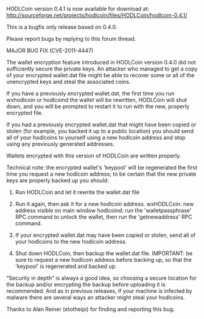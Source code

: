 HODLCoin version 0.4.1 is now available for download at:
http://sourceforge.net/projects/hodlcoin/files/HODLCoin/hodlcoin-0.4.1/

This is a bugfix only release based on 0.4.0.

Please report bugs by replying to this forum thread.

MAJOR BUG FIX  (CVE-2011-4447)

The wallet encryption feature introduced in HODLCoin version 0.4.0 did not sufficiently secure the private keys. An attacker who
managed to get a copy of your encrypted wallet.dat file might be able to recover some or all of the unencrypted keys and steal the
associated coins.

If you have a previously encrypted wallet.dat, the first time you run wxhodlcoin or hodlcoind the wallet will be rewritten, HODLCoin will
shut down, and you will be prompted to restart it to run with the new, properly encrypted file.

If you had a previously encrypted wallet.dat that might have been copied or stolen (for example, you backed it up to a public
location) you should send all of your hodlcoins to yourself using a new hodlcoin address and stop using any previously generated addresses.

Wallets encrypted with this version of HODLCoin are written properly.

Technical note: the encrypted wallet's 'keypool' will be regenerated the first time you request a new hodlcoin address; to be certain that the
new private keys are properly backed up you should:

1. Run HODLCoin and let it rewrite the wallet.dat file

2. Run it again, then ask it for a new hodlcoin address.
wxHODLCoin: new address visible on main window
hodlcoind: run the 'walletpassphrase' RPC command to unlock the wallet,  then run the 'getnewaddress' RPC command.

3. If your encrypted wallet.dat may have been copied or stolen, send all of your hodlcoins to the new hodlcoin address.

4. Shut down HODLCoin, then backup the wallet.dat file.
IMPORTANT: be sure to request a new hodlcoin address before backing up, so that the 'keypool' is regenerated and backed up.

"Security in depth" is always a good idea, so choosing a secure location for the backup and/or encrypting the backup before uploading it is recommended. And as in previous releases, if your machine is infected by malware there are several ways an attacker might steal your hodlcoins.

Thanks to Alan Reiner (etotheipi) for finding and reporting this bug.
